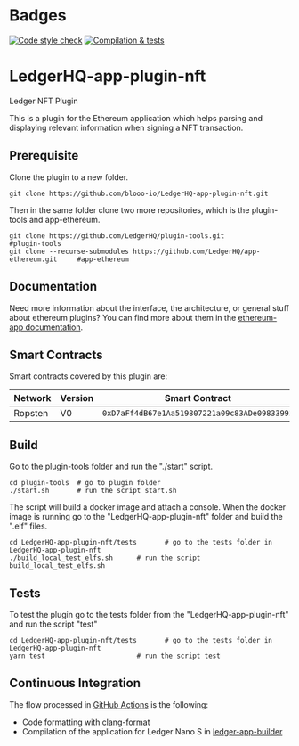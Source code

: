 # Badges
[![Code style check](https://github.com/blooo-io/LedgerHQ-app-plugin-nft/actions/workflows/lint-workflow.yml/badge.svg)](https://github.com/blooo-io/LedgerHQ-app-plugin-nft/actions/workflows/lint-workflow.yml)
[![Compilation & tests](https://github.com/blooo-io/LedgerHQ-app-plugin-nft/actions/workflows/ci-workflow.yml/badge.svg)](https://github.com/blooo-io/LedgerHQ-app-plugin-nft/actions/workflows/ci-workflow.yml)
# LedgerHQ-app-plugin-nft
Ledger NFT Plugin

This is a plugin for the Ethereum application which helps parsing and displaying relevant information when signing a NFT transaction.
## Prerequisite

Clone the plugin to a new folder.

```shell
git clone https://github.com/blooo-io/LedgerHQ-app-plugin-nft.git
```

Then in the same folder clone two more repositories, which is the plugin-tools and app-ethereum.

```shell
git clone https://github.com/LedgerHQ/plugin-tools.git                          #plugin-tools
git clone --recurse-submodules https://github.com/LedgerHQ/app-ethereum.git     #app-ethereum
```
## Documentation

Need more information about the interface, the architecture, or general stuff about ethereum plugins? You can find more about them in the [ethereum-app documentation](https://github.com/LedgerHQ/app-ethereum/blob/master/doc/ethapp_plugins.asc).

## Smart Contracts

Smart contracts covered by this plugin are:

| Network | Version | Smart Contract |
| ---       | --- | --- |
| Ropsten   | V0  | `0xD7aFf4dB67e1Aa519807221a09c83ADe09833992`|


## Build

Go to the plugin-tools folder and run the "./start" script.
```shell
cd plugin-tools  # go to plugin folder
./start.sh       # run the script start.sh
```
The script will build a docker image and attach a console.
When the docker image is running go to the "LedgerHQ-app-plugin-nft" folder and build the ".elf" files.
```shell
cd LedgerHQ-app-plugin-nft/tests       # go to the tests folder in LedgerHQ-app-plugin-nft
./build_local_test_elfs.sh      # run the script build_local_test_elfs.sh
```

## Tests

To test the plugin go to the tests folder from the "LedgerHQ-app-plugin-nft" and run the script "test"
```shell
cd LedgerHQ-app-plugin-nft/tests       # go to the tests folder in LedgerHQ-app-plugin-nft
yarn test                       # run the script test
```
## Continuous Integration


The flow processed in [GitHub Actions](https://github.com/features/actions) is the following:

- Code formatting with [clang-format](http://clang.llvm.org/docs/ClangFormat.html)
- Compilation of the application for Ledger Nano S in [ledger-app-builder](https://github.com/LedgerHQ/ledger-app-builder)
